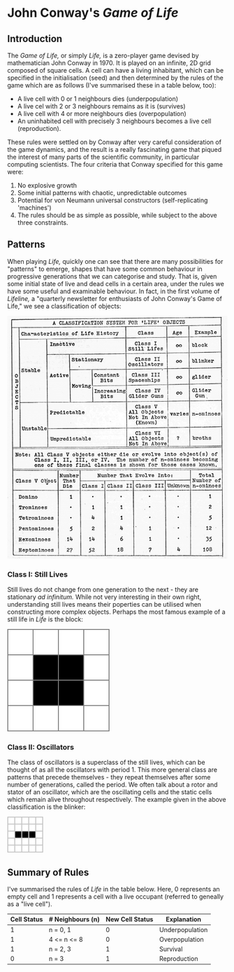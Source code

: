 # John Conway's _Game of Life_
   
## Introduction

   The _Game of Life,_ or simply _Life,_ is a zero-player game devised by mathematician John Conway in 1970. It is played on an infinite, 2D grid composed of square cells. A cell can have a living inhabitant, which can be specified in the initialisation (seed) and then determined by the rules of the game which are as follows (I've summarised these in a table below, too):
* A live cell with 0 or 1 neighbours dies (underpopulation)
* A live cel with 2 or 3 neighbours remains as it is (survives)
* A live cell with 4 or more neighbours dies (overpopulation)
* An uninhabited cell with precisely 3 neighbours becomes a live cell (reproduction).

These rules were settled on by Conway after very careful consideration of the game dynamics, and the result is a really fascinating game that piqued the interest of many parts of the scientific community, in particular computing scientists. The four criteria that Conway specified for this game were:
1. No explosive growth
2. Some initial patterns with chaotic, unpredictable outcomes
3. Potential for von Neumann universal constructors (self-replicating 'machines')
4. The rules should be as simple as possible, while subject to the above three constraints.

## Patterns

When playing _Life,_ quickly one can see that there are many possibilities for "patterns" to emerge, shapes that have some common behaviour in progressive generations that we can categorise and study. That is, given some initial state of live and dead cells in a certain area, under the rules we have some useful and examinable behaviour. In fact, in the first volume of _Lifeline,_ a "quarterly newsletter for enthusiasts of John Conway's Game of Life," we see a classification of objects:

![Classification of Life Objects](/game-of-life/classification.jpg)

### Class I: Still Lives
Still lives do not change from one generation to the next - they are stationary _ad infinitum._ While not very interesting in their own right, understanding still lives means their poperties can be utilised when constructing more complex objects. Perhaps the most famous example of a still life in _Life_ is the block:

![Block](/game-of-life/img/block.jpg)

### Class II: Oscillators
The class of oscillators is a superclass of the still lives, which can be thought of as all the oscillators with period 1. This more general class are patterns that precede themselves - they repeat themselves after some number of generations, called the period. We often talk about a rotor and stator of an oscillator, which are the oscillating cells and the static cells which remain alive throughout respectively. The example given in the above classification is the blinker:

![Blinker](/game-of-life/img/blinker.gif)


## Summary of Rules

I've summarised the rules of _Life_ in the table below. Here, 0 represents an empty cell and 1 represents a cell with a live occupant (referred to geneally as a "live cell").
   
| Cell Status | # Neighbours (n) | New Cell Status | Explanation     |
| ----------- | ---------------- | --------------- | --------------- |
|      1      |     n = 0, 1     |        0        | Underpopulation |
|      1      |    4 <= n <= 8   |        0        | Overpopulation  |
|      1      |     n = 2, 3     |        1        | Survival        |
|      0      |       n = 3      |        1        | Reproduction    |
